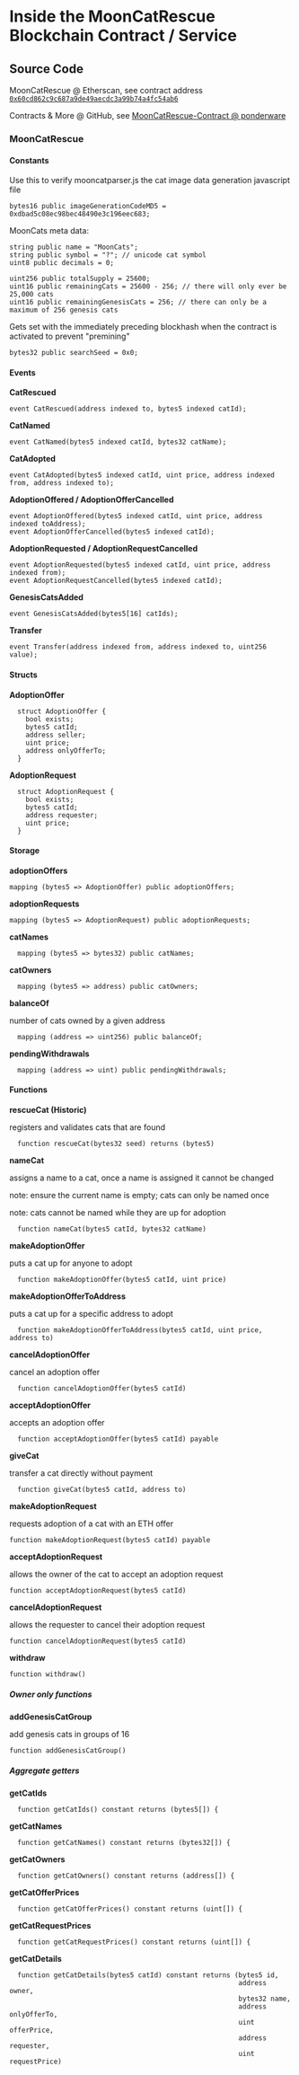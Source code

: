 # Inside the MoonCatRescue Blockchain Contract / Service


## Source Code

MoonCatRescue @ Etherscan, see contract address [`0x60cd862c9c687a9de49aecdc3a99b74a4fc54ab6`](https://etherscan.io/address/0x60cd862c9c687a9de49aecdc3a99b74a4fc54ab6#code)

Contracts & More @
GitHub, see [MoonCatRescue-Contract @ ponderware](https://github.com/ponderware/MoonCatRescue-Contract)




### MoonCatRescue

#### Constants

Use this to verify mooncatparser.js the cat image data generation javascript file

``` solidity
bytes16 public imageGenerationCodeMD5 = 0xdbad5c08ec98bec48490e3c196eec683;
```

MoonCats meta data:

```
string public name = "MoonCats";
string public symbol = "?"; // unicode cat symbol
uint8 public decimals = 0;

uint256 public totalSupply = 25600;
uint16 public remainingCats = 25600 - 256; // there will only ever be 25,000 cats
uint16 public remainingGenesisCats = 256; // there can only be a maximum of 256 genesis cats
```

Gets set with the immediately preceding blockhash when the contract is activated to prevent "premining"

```
bytes32 public searchSeed = 0x0;
```




#### Events

**CatRescued**

``` solidity
event CatRescued(address indexed to, bytes5 indexed catId);
```

**CatNamed**

``` solidity
event CatNamed(bytes5 indexed catId, bytes32 catName);
```

**CatAdopted**

``` solidity
event CatAdopted(bytes5 indexed catId, uint price, address indexed from, address indexed to);
```

**AdoptionOffered / AdoptionOfferCancelled**

``` solidity
event AdoptionOffered(bytes5 indexed catId, uint price, address indexed toAddress);
event AdoptionOfferCancelled(bytes5 indexed catId);
```

**AdoptionRequested / AdoptionRequestCancelled**

``` solidity
event AdoptionRequested(bytes5 indexed catId, uint price, address indexed from);
event AdoptionRequestCancelled(bytes5 indexed catId);
```

**GenesisCatsAdded**

``` solidity
event GenesisCatsAdded(bytes5[16] catIds);
```

**Transfer**

``` solidity
event Transfer(address indexed from, address indexed to, uint256 value);
```


#### Structs

**AdoptionOffer**

``` solidity
  struct AdoptionOffer {
    bool exists;
    bytes5 catId;
    address seller;
    uint price;
    address onlyOfferTo;
  }
```

**AdoptionRequest**

``` solidity
  struct AdoptionRequest {
    bool exists;
    bytes5 catId;
    address requester;
    uint price;
  }
```

#### Storage

**adoptionOffers**

``` solidity
mapping (bytes5 => AdoptionOffer) public adoptionOffers;
```

**adoptionRequests**

``` solidity
mapping (bytes5 => AdoptionRequest) public adoptionRequests;
```

**catNames**

``` solidity
  mapping (bytes5 => bytes32) public catNames;
```

**catOwners**

``` solidity
  mapping (bytes5 => address) public catOwners;
```

**balanceOf**

number of cats owned by a given address
``` solidity
  mapping (address => uint256) public balanceOf;
```

**pendingWithdrawals**

``` solidity
  mapping (address => uint) public pendingWithdrawals;
```



#### Functions

**rescueCat  (Historic)**

registers and validates cats that are found

``` solidity
  function rescueCat(bytes32 seed) returns (bytes5)
```

**nameCat**

assigns a name to a cat, once a name is assigned it cannot be changed

note: ensure the current name is empty; cats can only be named once

note: cats cannot be named while they are up for adoption

``` solidity
  function nameCat(bytes5 catId, bytes32 catName)
```

**makeAdoptionOffer**

puts a cat up for anyone to adopt

``` solidity
  function makeAdoptionOffer(bytes5 catId, uint price)
```

**makeAdoptionOfferToAddress**

puts a cat up for a specific address to adopt

``` solidity
  function makeAdoptionOfferToAddress(bytes5 catId, uint price, address to)
```

**cancelAdoptionOffer**

cancel an adoption offer

``` solidity
  function cancelAdoptionOffer(bytes5 catId)
```

**acceptAdoptionOffer**

accepts an adoption offer

``` solidity
  function acceptAdoptionOffer(bytes5 catId) payable
```

**giveCat**

transfer a cat directly without payment

``` solidity
  function giveCat(bytes5 catId, address to)
```

**makeAdoptionRequest**

requests adoption of a cat with an ETH offer

``` solidity
function makeAdoptionRequest(bytes5 catId) payable
```

**acceptAdoptionRequest**

allows the owner of the cat to accept an adoption request

``` solidity
function acceptAdoptionRequest(bytes5 catId)
```

**cancelAdoptionRequest**

allows the requester to cancel their adoption request

``` solidity
function cancelAdoptionRequest(bytes5 catId)
```

**withdraw**

``` solidity
function withdraw()
```



#####  Owner only functions

**addGenesisCatGroup**

add genesis cats in groups of 16

``` solidity
function addGenesisCatGroup()
```

#####  Aggregate getters

**getCatIds**

``` solidity
  function getCatIds() constant returns (bytes5[]) {
```

**getCatNames**

``` solidity
  function getCatNames() constant returns (bytes32[]) {
```

**getCatOwners**

``` solidity
  function getCatOwners() constant returns (address[]) {
```

**getCatOfferPrices**

``` solidity
  function getCatOfferPrices() constant returns (uint[]) {
```

**getCatRequestPrices**

``` solidity
  function getCatRequestPrices() constant returns (uint[]) {
```

**getCatDetails**

``` solidity
  function getCatDetails(bytes5 catId) constant returns (bytes5 id,
                                                         address owner,
                                                         bytes32 name,
                                                         address onlyOfferTo,
                                                         uint offerPrice,
                                                         address requester,
                                                         uint requestPrice)
```
